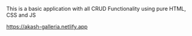 This is a basic application with all CRUD Functionality 
using pure HTML, CSS and JS

https://akash-galleria.netlify.app
